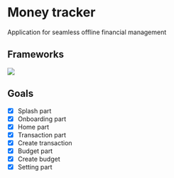 # Money tracker
Application for seamless offline financial management

## Frameworks
![](https://img.shields.io/badge/Code-Flutter-informational?style=flat&logo=flutter&color=02569B)

## Goals
- [X] Splash part
- [X] Onboarding part
- [X] Home part
- [X] Transaction part
- [X] Create transaction
- [X] Budget part
- [X] Create budget
- [X] Setting part
